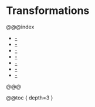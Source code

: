 Transformations
===============

@@@index

* [-](overview.md)
* [-](simple.md)
* [-](fan-ins.md)
* [-](fan-outs.md)
* [-](streams-of-streams.md)
* [-](couplings.md)
* [-](reference/index.md)

@@@

@@toc { depth=3 }